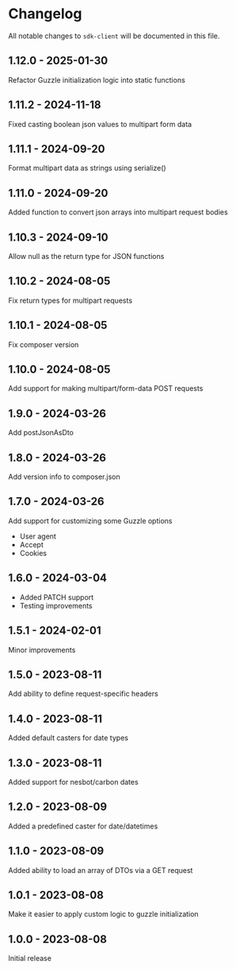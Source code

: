 # Changelog

All notable changes to `sdk-client` will be documented in this file.

## 1.12.0 - 2025-01-30

Refactor Guzzle initialization logic into static functions

## 1.11.2 - 2024-11-18

Fixed casting boolean json values to multipart form data

## 1.11.1 - 2024-09-20

Format multipart data as strings using serialize()

## 1.11.0 - 2024-09-20

Added function to convert json arrays into multipart request bodies

## 1.10.3 - 2024-09-10

Allow null as the return type for JSON functions

## 1.10.2 - 2024-08-05

Fix return types for multipart requests

## 1.10.1 - 2024-08-05

Fix composer version

## 1.10.0 - 2024-08-05

Add support for making multipart/form-data POST requests

## 1.9.0 - 2024-03-26

Add postJsonAsDto

## 1.8.0 - 2024-03-26

Add version info to composer.json

## 1.7.0 - 2024-03-26

Add support for customizing some Guzzle options

- User agent
- Accept
- Cookies

## 1.6.0 - 2024-03-04

- Added PATCH support
- Testing improvements

## 1.5.1 - 2024-02-01

Minor improvements

## 1.5.0 - 2023-08-11

Add ability to define request-specific headers

## 1.4.0 - 2023-08-11

Added default casters for date types

## 1.3.0 - 2023-08-11

Added support for nesbot/carbon dates

## 1.2.0 - 2023-08-09

Added a predefined caster for date/datetimes

## 1.1.0 - 2023-08-09

Added ability to load an array of DTOs via a GET request

## 1.0.1 - 2023-08-08

Make it easier to apply custom logic to guzzle initialization

## 1.0.0 - 2023-08-08

Initial release
